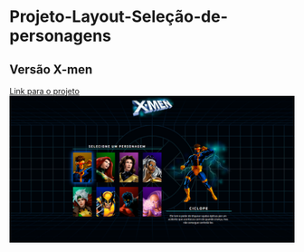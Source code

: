 # Projeto-Layout-Seleção-de-personagens

## Versão X-men

<a href="https://x-men-szpc-pied.vercel.app">Link para o projeto</a>
<img src="./Readme-img/print-x-men.png" alt="" />


